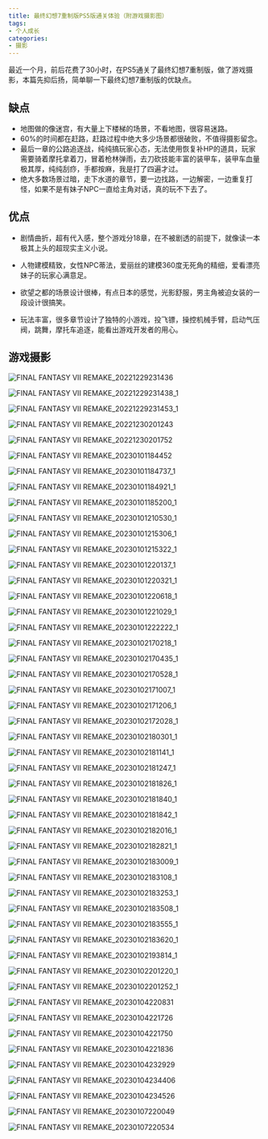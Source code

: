```yaml
---
title: 最终幻想7重制版PS5版通关体验（附游戏摄影图）
tags:
- 个人成长
categories:
- 摄影
---
```




最近一个月，前后花费了30小时，在PS5通关了最终幻想7重制版，做了游戏摄影，本篇先抑后扬，简单聊一下最终幻想7重制版的优缺点。


## 缺点

- 地图做的像迷宫，有大量上下楼梯的场景，不看地图，很容易迷路。
- 60%的时间都在赶路，赶路过程中绝大多少场景都很破败，不值得摄影留念。
- 最后一章的公路追逐战，纯纯搞玩家心态，无法使用恢复补HP的道具，玩家需要骑着摩托拿着刀，冒着枪林弹雨，去刀砍技能丰富的装甲车，装甲车血量极其厚，纯纯刮痧，手都按麻，我是打了四遍才过。
- 绝大多数场景过暗，走下水道的章节，要一边找路，一边解密，一边重复打怪，如果不是有妹子NPC一直给主角对话，真的玩不下去了。


## 优点

- 剧情曲折，超有代入感，整个游戏分18章，在不被剧透的前提下，就像读一本极其上头的超现实主义小说。
- 人物建模精致，女性NPC蒂法，爱丽丝的建模360度无死角的精细，爱看漂亮妹子的玩家心满意足。

- 欲望之都的场景设计很棒，有点日本的感觉，光影舒服，男主角被迫女装的一段设计很搞笑。

- 玩法丰富，很多章节设计了独特的小游戏，投飞镖，操控机械手臂，启动气压阀，跳舞，摩托车追逐，能看出游戏开发者的用心。




## 游戏摄影



![FINAL FANTASY VII REMAKE_20221229231436](https://cdn.fangyuanxiaozhan.com/assets/1673162366000AyPF4GES.jpeg)

![FINAL FANTASY VII REMAKE_20221229231438_1](https://cdn.fangyuanxiaozhan.com/assets/1673162358701z3wnTCsG.jpeg)

![FINAL FANTASY VII REMAKE_20221229231453_1](https://cdn.fangyuanxiaozhan.com/assets/1673162351877kk6fbyDW.jpeg)

![FINAL FANTASY VII REMAKE_20221230201243](https://cdn.fangyuanxiaozhan.com/assets/1673162366646mT4y2p3W.jpeg)

![FINAL FANTASY VII REMAKE_20221230201752](https://cdn.fangyuanxiaozhan.com/assets/1673162356694mS0pSB6B.jpeg)

![FINAL FANTASY VII REMAKE_20230101184452](https://cdn.fangyuanxiaozhan.com/assets/1673162366012f5XEhzFY.jpeg)

![FINAL FANTASY VII REMAKE_20230101184737_1](https://cdn.fangyuanxiaozhan.com/assets/1673162359567eyT3wiip.jpeg)

![FINAL FANTASY VII REMAKE_20230101184921_1](https://cdn.fangyuanxiaozhan.com/assets/1673162366403WQGQzDkE.jpeg)

![FINAL FANTASY VII REMAKE_20230101185200_1](https://cdn.fangyuanxiaozhan.com/assets/1673162366653QHmGarA1.jpeg)

![FINAL FANTASY VII REMAKE_20230101210530_1](https://cdn.fangyuanxiaozhan.com/assets/16731623615854jsBSTQ0.jpeg)

![FINAL FANTASY VII REMAKE_20230101215306_1](https://cdn.fangyuanxiaozhan.com/assets/1673162366936Xpn8jYjk.jpeg)

![FINAL FANTASY VII REMAKE_20230101215322_1](https://cdn.fangyuanxiaozhan.com/assets/1673162361695Jbzbazty.jpeg)

![FINAL FANTASY VII REMAKE_20230101220137_1](https://cdn.fangyuanxiaozhan.com/assets/1673162363146dEsk05p4.jpeg)

![FINAL FANTASY VII REMAKE_20230101220321_1](https://cdn.fangyuanxiaozhan.com/assets/1673162364066WPjF7cCS.jpeg)

![FINAL FANTASY VII REMAKE_20230101220618_1](https://cdn.fangyuanxiaozhan.com/assets/1673162367493EPsewPTD.jpeg)

![FINAL FANTASY VII REMAKE_20230101221029_1](https://cdn.fangyuanxiaozhan.com/assets/1673162405105QzMfmiet.jpeg)

![FINAL FANTASY VII REMAKE_20230101222222_1](https://cdn.fangyuanxiaozhan.com/assets/16731624047744QYGCawf.jpeg)

![FINAL FANTASY VII REMAKE_20230102170218_1](https://cdn.fangyuanxiaozhan.com/assets/1673162400550JkWhcChn.jpeg)

![FINAL FANTASY VII REMAKE_20230102170435_1](https://cdn.fangyuanxiaozhan.com/assets/1673162407631d0iziZwF.jpeg)

![FINAL FANTASY VII REMAKE_20230102170528_1](https://cdn.fangyuanxiaozhan.com/assets/1673162401649aAdW5Rnb.jpeg)

![FINAL FANTASY VII REMAKE_20230102171007_1](https://cdn.fangyuanxiaozhan.com/assets/1673162401181aaD5cRWY.jpeg)

![FINAL FANTASY VII REMAKE_20230102171206_1](https://cdn.fangyuanxiaozhan.com/assets/1673162403444FZ8Fk0e3.jpeg)

![FINAL FANTASY VII REMAKE_20230102172028_1](https://cdn.fangyuanxiaozhan.com/assets/1673162406690eFziZaSA.jpeg)

![FINAL FANTASY VII REMAKE_20230102180301_1](https://cdn.fangyuanxiaozhan.com/assets/1673162401292A52CZytb.jpeg)

![FINAL FANTASY VII REMAKE_20230102181141_1](https://cdn.fangyuanxiaozhan.com/assets/1673162403511NbFanS1Y.jpeg)

![FINAL FANTASY VII REMAKE_20230102181247_1](https://cdn.fangyuanxiaozhan.com/assets/1673162399133TN4ZM4wt.jpeg)

![FINAL FANTASY VII REMAKE_20230102181826_1](https://cdn.fangyuanxiaozhan.com/assets/1673162397542GRZnrnc4.jpeg)

![FINAL FANTASY VII REMAKE_20230102181840_1](https://cdn.fangyuanxiaozhan.com/assets/1673162403830Pdi3Ps3r.jpeg)

![FINAL FANTASY VII REMAKE_20230102181842_1](https://cdn.fangyuanxiaozhan.com/assets/1673162399742YxY65zJC.jpeg)

![FINAL FANTASY VII REMAKE_20230102182016_1](https://cdn.fangyuanxiaozhan.com/assets/1673162400693rhBYPneK.jpeg)





![FINAL FANTASY VII REMAKE_20230102182821_1](https://cdn.fangyuanxiaozhan.com/assets/1673162430257sXSEhP7K.jpeg)

![FINAL FANTASY VII REMAKE_20230102183009_1](https://cdn.fangyuanxiaozhan.com/assets/1673162429440dYz86WF4.jpeg)

![FINAL FANTASY VII REMAKE_20230102183108_1](https://cdn.fangyuanxiaozhan.com/assets/1673162434186xAGip0rz.jpeg)

![FINAL FANTASY VII REMAKE_20230102183253_1](https://cdn.fangyuanxiaozhan.com/assets/16731624304595CdwWJZ8.jpeg)

![FINAL FANTASY VII REMAKE_20230102183508_1](https://cdn.fangyuanxiaozhan.com/assets/1673162433914Mt8Db1Tb.jpeg)

![FINAL FANTASY VII REMAKE_20230102183555_1](https://cdn.fangyuanxiaozhan.com/assets/16731624277007k0sftsz.jpeg)

![FINAL FANTASY VII REMAKE_20230102183620_1](https://cdn.fangyuanxiaozhan.com/assets/1673162430623hzbTX6cc.jpeg)

![FINAL FANTASY VII REMAKE_20230102193814_1](https://cdn.fangyuanxiaozhan.com/assets/16731624302286F1zQhtG.jpeg)

![FINAL FANTASY VII REMAKE_20230102201220_1](https://cdn.fangyuanxiaozhan.com/assets/167316243511814FTBm3Y.jpeg)

![FINAL FANTASY VII REMAKE_20230102201252_1](https://cdn.fangyuanxiaozhan.com/assets/167316243690201EGywXj.jpeg)

![FINAL FANTASY VII REMAKE_20230104220831](https://cdn.fangyuanxiaozhan.com/assets/1673162430234J7ZnHdYA.jpeg)

![FINAL FANTASY VII REMAKE_20230104221726](https://cdn.fangyuanxiaozhan.com/assets/1673162434831C4FGRi6Q.jpeg)

![FINAL FANTASY VII REMAKE_20230104221750](https://cdn.fangyuanxiaozhan.com/assets/1673162435015YdectFh0.jpeg)

![FINAL FANTASY VII REMAKE_20230104221836](https://cdn.fangyuanxiaozhan.com/assets/1673162436663jWsZyMHZ.jpeg)

![FINAL FANTASY VII REMAKE_20230104232929](https://cdn.fangyuanxiaozhan.com/assets/1673162435219cnRpACsE.jpeg)





![FINAL FANTASY VII REMAKE_20230104234406](https://cdn.fangyuanxiaozhan.com/assets/16732296010237A0aM1Xd.jpeg)

![FINAL FANTASY VII REMAKE_20230104234526](https://cdn.fangyuanxiaozhan.com/assets/1673229601071FySi7bTx.jpeg)

![FINAL FANTASY VII REMAKE_20230107220049](https://cdn.fangyuanxiaozhan.com/assets/16732296010836hY6HmnW.jpeg)

![FINAL FANTASY VII REMAKE_20230107220534](https://cdn.fangyuanxiaozhan.com/assets/16732296010910R6sXXPy.jpeg)




